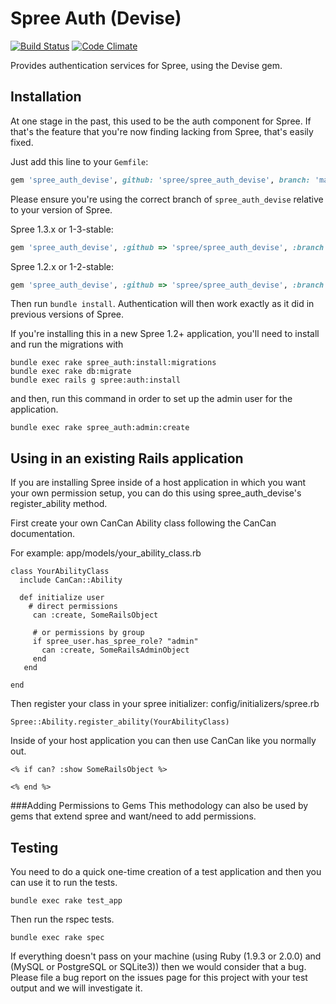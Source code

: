 # Spree Auth (Devise)

[![Build Status](https://secure.travis-ci.org/spree/spree_auth_devise.png?branch=master)](https://travis-ci.org/spree/spree_auth_devise)
[![Code Climate](https://codeclimate.com/github/spree/spree_auth_devise.png)](https://codeclimate.com/github/spree/spree_auth_devise)

Provides authentication services for Spree, using the Devise gem.

## Installation

At one stage in the past, this used to be the auth component for Spree. If that's the feature that you're now finding lacking from Spree, that's easily fixed.

Just add this line to your `Gemfile`:
```ruby
gem 'spree_auth_devise', github: 'spree/spree_auth_devise', branch: 'master'
```

Please ensure you're using the correct branch of `spree_auth_devise` relative to your version of Spree.

Spree 1.3.x or 1-3-stable:
```ruby
gem 'spree_auth_devise', :github => 'spree/spree_auth_devise', :branch => '1-3-stable'
```

Spree 1.2.x or 1-2-stable:
```ruby
gem 'spree_auth_devise', :github => 'spree/spree_auth_devise', :branch => '1-2-stable'
```

Then run `bundle install`. Authentication will then work exactly as it did in previous versions of Spree.

If you're installing this in a new Spree 1.2+ application, you'll need to install and run the migrations with

    bundle exec rake spree_auth:install:migrations
    bundle exec rake db:migrate
    bundle exec rails g spree:auth:install

and then, run this command in order to set up the admin user for the application.

    bundle exec rake spree_auth:admin:create

## Using in an existing Rails application
If you are installing Spree inside of a host application in which you want your own permission setup, you can do this using spree_auth_devise's register_ability method.

First create your own CanCan Ability class following the CanCan documentation.

For example: app/models/your_ability_class.rb

```
class YourAbilityClass
  include CanCan::Ability

  def initialize user
    # direct permissions
     can :create, SomeRailsObject

     # or permissions by group
     if spree_user.has_spree_role? "admin"
       can :create, SomeRailsAdminObject
     end
   end

end
```

Then register your class in your spree initializer:  config/initializers/spree.rb
```
Spree::Ability.register_ability(YourAbilityClass)
```

Inside of your host application you can then use CanCan like you normally out.
```
<% if can? :show SomeRailsObject %>

<% end %>
```

###Adding Permissions to Gems
This methodology can also be used by gems that extend spree and want/need to add permissions.



## Testing

You need to do a quick one-time creation of a test application and then you can use it to run the tests.

    bundle exec rake test_app

Then run the rspec tests.

    bundle exec rake spec

If everything doesn't pass on your machine (using Ruby (1.9.3 or 2.0.0) and (MySQL or PostgreSQL or SQLite3)) then we would consider that a bug. Please file a bug report on the issues page for this project with your test output and we will investigate it.

